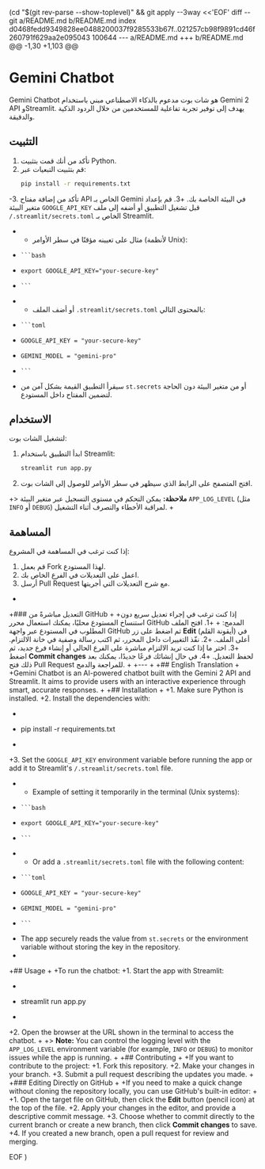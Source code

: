  (cd "$(git rev-parse --show-toplevel)" && git apply --3way <<'EOF' 
diff --git a/README.md b/README.md
index d0468fedd9349828ee0488200037f9285533b67f..021257cb98f9891cd46f260791f629aa2e095043 100644
--- a/README.md
+++ b/README.md
@@ -1,30 +1,103 @@
 # Gemini Chatbot
 
 Gemini Chatbot هو شات بوت مدعوم بالذكاء الاصطناعي مبني باستخدام Gemini 2 API وStreamlit. يهدف إلى توفير تجربة تفاعلية للمستخدمين من خلال الردود الذكية والدقيقة.
 
 ## التثبيت
 
 1. تأكد من أنك قمت بتثبيت Python.
 2. قم بتثبيت التبعيات عبر:
     ```bash
     pip install -r requirements.txt
     ```
 
-3. تأكد من إضافة مفتاح API الخاص بـ Gemini في البيئة الخاصة بك.
+3. قم بإعداد متغير البيئة `GOOGLE_API_KEY` قبل تشغيل التطبيق أو أضفه إلى ملف `/.streamlit/secrets.toml` الخاص بـ Streamlit.
+   - مثال على تعيينه مؤقتًا في سطر الأوامر (لأنظمة Unix):
+     ```bash
+     export GOOGLE_API_KEY="your-secure-key"
+     ```
+   - أو أضف الملف `.streamlit/secrets.toml` بالمحتوى التالي:
+     ```toml
+     GOOGLE_API_KEY = "your-secure-key"
+     GEMINI_MODEL = "gemini-pro"
+     ```
+   سيقرأ التطبيق القيمة بشكل آمن من `st.secrets` أو من متغير البيئة دون الحاجة لتضمين المفتاح داخل المستودع.
 
 ## الاستخدام
 
 لتشغيل الشات بوت:
 1. ابدأ التطبيق باستخدام Streamlit:
     ```bash
     streamlit run app.py
     ```
 
 2. افتح المتصفح على الرابط الذي سيظهر في سطر الأوامر للوصول إلى الشات بوت.
 
+> **ملاحظة:** يمكن التحكم في مستوى التسجيل عبر متغير البيئة `APP_LOG_LEVEL` (مثل `INFO` أو `DEBUG`) لمراقبة الأخطاء والتصرف أثناء التشغيل.
+
 ## المساهمة
 
 إذا كنت ترغب في المساهمة في المشروع:
 1. قم بعمل Fork لهذا المستودع.
 2. اعمل على التعديلات في الفرع الخاص بك.
 3. أرسل Pull Request مع شرح التعديلات التي أجريتها.
+
+### التعديل مباشرةً من GitHub
+
+إذا كنت ترغب في إجراء تعديل سريع دون استنساخ المستودع محليًا، يمكنك استعمال محرر GitHub المدمج:
+
+1. افتح الملف المطلوب في المستودع عبر واجهة GitHub ثم اضغط على زر **Edit** (أيقونة القلم) في أعلى الملف.
+2. نفّذ التغييرات داخل المحرر، ثم اكتب رسالة وصفية في خانة الالتزام.
+3. اختر ما إذا كنت تريد الالتزام مباشرة على الفرع الحالي أو إنشاء فرع جديد، ثم اضغط **Commit changes** لحفظ التعديل.
+4. في حال إنشائك فرعًا جديدًا، يمكنك بعد ذلك فتح Pull Request للمراجعة والدمج.
+
+---
+
+## English Translation
+
+Gemini Chatbot is an AI-powered chatbot built with the Gemini 2 API and Streamlit. It aims to provide users with an interactive experience through smart, accurate responses.
+
+## Installation
+
+1. Make sure Python is installed.
+2. Install the dependencies with:
+    ```bash
+    pip install -r requirements.txt
+    ```
+3. Set the `GOOGLE_API_KEY` environment variable before running the app or add it to Streamlit's `/.streamlit/secrets.toml` file.
+   - Example of setting it temporarily in the terminal (Unix systems):
+     ```bash
+     export GOOGLE_API_KEY="your-secure-key"
+     ```
+   - Or add a `.streamlit/secrets.toml` file with the following content:
+     ```toml
+     GOOGLE_API_KEY = "your-secure-key"
+     GEMINI_MODEL = "gemini-pro"
+     ```
+   The app securely reads the value from `st.secrets` or the environment variable without storing the key in the repository.
+
+## Usage
+
+To run the chatbot:
+1. Start the app with Streamlit:
+    ```bash
+    streamlit run app.py
+    ```
+2. Open the browser at the URL shown in the terminal to access the chatbot.
+
+> **Note:** You can control the logging level with the `APP_LOG_LEVEL` environment variable (for example, `INFO` or `DEBUG`) to monitor issues while the app is running.
+
+## Contributing
+
+If you want to contribute to the project:
+1. Fork this repository.
+2. Make your changes in your branch.
+3. Submit a pull request describing the updates you made.
+
+### Editing Directly on GitHub
+
+If you need to make a quick change without cloning the repository locally, you can use GitHub's built-in editor:
+
+1. Open the target file on GitHub, then click the **Edit** button (pencil icon) at the top of the file.
+2. Apply your changes in the editor, and provide a descriptive commit message.
+3. Choose whether to commit directly to the current branch or create a new branch, then click **Commit changes** to save.
+4. If you created a new branch, open a pull request for review and merging.
 
EOF
)
